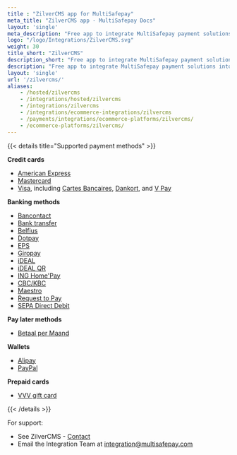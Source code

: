 ```yaml
---
title : "ZilverCMS app for MultiSafepay"
meta_title: "ZilverCMS app - MultiSafepay Docs"
layout: 'single'
meta_description: "Free app to integrate MultiSafepay payment solutions into your ZilverCMS webshop."
logo: "/logo/Integrations/ZilverCMS.svg"
weight: 30
title_short: "ZilverCMS"
description_short: "Free app to integrate MultiSafepay payment solutions into your ZilverCMS webshop."
description: "Free app to integrate MultiSafepay payment solutions into your ZilverCMS platform."
layout: 'single'
url: '/zilvercms/'
aliases: 
    - /hosted/zilvercms
    - /integrations/hosted/zilvercms
    - /integrations/zilvercms
    - /integrations/ecommerce-integrations/zilvercms
    - /payments/integrations/ecommerce-platforms/zilvercms/
    - /ecommerce-platforms/zilvercms/
---
```


{{< details title="Supported payment methods" >}}

**Credit cards**

- [American Express](/payment-methods/american-express)
- [Mastercard](/payment-methods/mastercard)
- [Visa](/payments/methods/credit-and-debit-cards/visa), including [Cartes Bancaires](/payment-methods/cartes-bancaires), [Dankort](/payment-methods/dankort), and [V Pay](/payment-methods/vpay/)

**Banking methods**

- [Bancontact](/payment-methods/bancontact)
- [Bank transfer](/payment-methods/bank-transfer)
- [Belfius](/payment-methods/belfius)
- [Dotpay](/payment-methods/dotpay)
- [EPS](/payment-methods/eps)
- [Giropay](/payment-methods/giropay) 
- [iDEAL](/payment-methods/ideal)
- [iDEAL QR](/payments/methods/banks/idealqr)
- [ING Home'Pay](/payment-methods/ing-home-pay)
- [CBC/KBC](/payment-methods/cbc-kbc)
- [Maestro](/payment-methods/maestro)
- [Request to Pay](/payments/methods/banks/request-to-pay)
- [SEPA Direct Debit](/payment-methods/sepa-direct-debit)

**Pay later methods**

+ [Betaal per Maand](/payment-methods/betaal-per-maand)

**Wallets**

+ [Alipay](/payment-methods/alipay)
+ [PayPal](/payment-methods/paypal)

**Prepaid cards**

+ [VVV gift card](https://www.vvvcadeaukaarten.nl)

{{< /details >}}

For support: 

- See ZilverCMS - [Contact](https://www.zilvercms.nl/contact)
- Email the Integration Team at <integration@multisafepay.com>